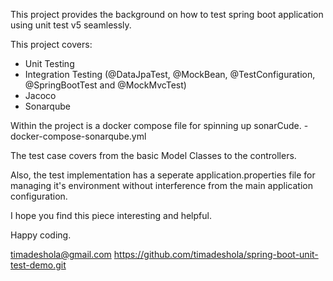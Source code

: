 This project provides the background on how to test spring boot application using unit test v5 seamlessly.

This project covers:

- Unit Testing
- Integration Testing (@DataJpaTest, @MockBean, @TestConfiguration, @SpringBootTest and @MockMvcTest)
- Jacoco
- Sonarqube

Within the project is a docker compose file for spinning up sonarCude. - docker-compose-sonarqube.yml

The test case covers from the basic Model Classes to the controllers.

Also, the test implementation has a seperate application.properties file for managing it's environment without
interference from the main application configuration.

I hope you find this piece interesting and helpful.

Happy coding.

timadeshola@gmail.com
https://github.com/timadeshola/spring-boot-unit-test-demo.git
